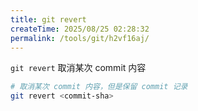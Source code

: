```yaml
---
title: git revert
createTime: 2025/08/25 02:28:32
permalink: /tools/git/h2vf16aj/
---
```


`git revert` 取消某次 commit 内容

```bash
# 取消某次 commit 内容，但是保留 commit 记录
git revert <commit-sha>
```